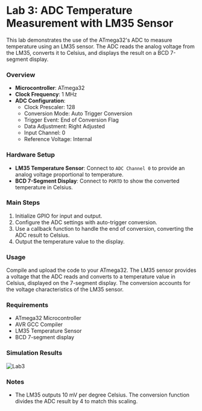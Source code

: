 # Lab 3: ADC Temperature Measurement with LM35 Sensor

This lab demonstrates the use of the ATmega32's ADC to measure temperature using an LM35 sensor. The ADC reads the analog voltage from the LM35, converts it to Celsius, and displays the result on a BCD 7-segment display.

### Overview

- **Microcontroller**: ATmega32
- **Clock Frequency**: 1 MHz
- **ADC Configuration**:
  - Clock Prescaler: 128
  - Conversion Mode: Auto Trigger Conversion
  - Trigger Event: End of Conversion Flag
  - Data Adjustment: Right Adjusted
  - Input Channel: 0
  - Reference Voltage: Internal

### Hardware Setup

- **LM35 Temperature Sensor**: Connect to `ADC Channel 0` to provide an analog voltage proportional to temperature.
- **BCD 7-Segment Display**: Connect to `PORTD` to show the converted temperature in Celsius.

### Main Steps

1. Initialize GPIO for input and output.
2. Configure the ADC settings with auto-trigger conversion.
3. Use a callback function to handle the end of conversion, converting the ADC result to Celsius.
4. Output the temperature value to the display.

### Usage

Compile and upload the code to your ATmega32. The LM35 sensor provides a voltage that the ADC reads and converts to a temperature value in Celsius, displayed on the 7-segment display. The conversion accounts for the voltage characteristics of the LM35 sensor.

### Requirements

- ATmega32 Microcontroller
- AVR GCC Compiler
- LM35 Temperature Sensor
- BCD 7-segment display
 
### Simulation Results
![Lab3](https://github.com/user-attachments/assets/782f7fa7-a48b-477d-a08e-6323667e75e0)

### Notes

- The LM35 outputs 10 mV per degree Celsius. The conversion function divides the ADC result by 4 to match this scaling.

